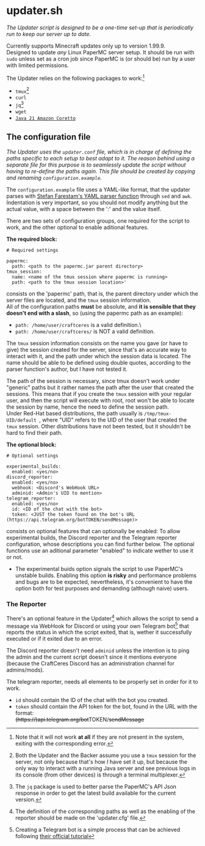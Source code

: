 # updater.sh

_The Updater script is designed to be a one-time set-up that is periodically run to keep our server up to date._

Currently supports Minecraft updates only up to version 1.99.9.\
Designed to update _any_ Linux PaperMC server setup. It should be run with `sudo` unless set as a cron job since PaperMC is (or should be) run by a user with limited permissions.

The Updater relies on the following packages to work:[^1]

 - `tmux`[^2]
 - `curl`
 - `jq`[^3]
 - `wget`
 - [`Java 21 Amazon Coretto`](https://docs.aws.amazon.com/corretto/latest/corretto-21-ug/downloads-list.html)

[^1]:Note that it will not work **at all** if they are not present in the system, exiting with the corresponding error.
[^2]:Both the Updater and the Backer assume you use a `tmux` session for the server, not only because that's how _I_ have set it up, but because the only way to interact with a running Java server and see previous logs in its console (from other devices) is through a terminal multiplexer.
[^3]:The `jq` package is used to better parse the PaperMC's API Json response in order to get the latest build available for the current version.


## The configuration file

*The Updater uses the `updater.conf` file, which is in charge of defining the paths specific to each setup to best adapt to it. The reason behind using a separate file for this purpose is to seamlessly update the script without having to re-define the paths again. This file should be created by copying and renaming `configuration.example`.*

The `configuration.example` file uses a YAML-like format, that the updater parses with [Stefan Farestam's YAML parser function](https://stackoverflow.com/questions/5014632/how-can-i-parse-a-yaml-file-from-a-linux-shell-script/21189044#21189044) through `sed` and `awk`.
Indentation is very important, so you should not modify anything but the actual value, with a space between the ':' and the value itself.

There are two sets of configuration groups, one required for the script to work, and the other optional to enable aditional features.

**The required block:**
```
# Required settings

papermc:  
  path: <path to the papermc.jar parent directory>
tmux_session:
  name: <name of the tmux session where papermc is running>
  path: <path to the tmux session location>'
```
consists on the 'papermc' path, that is, the parent directory under which the server files are located, and the `tmux` session information.\
All of the configuration paths **must** be absolute, and **it is sensible that they doesn't end with a slash**, so (using the papermc path as an example):

 - `path: /home/user/craftceres` is a valid definition.\
 - `path: /home/user/craftceres/` is NOT a valid definition.

The `tmux` session information consists on the name you gave (or have to give) the session created for the server, since that's an accurate way to interact with it, and the path under which the session data is located. The name should be able to be defined using double quotes, according to the parser function's author, but I have not tested it.

The path of the session is necessary, since tmux doesn't work under "generic" paths but it rather names the path after the user that created the sessions. This means that if you create the `tmux` session with your regular user, and then the script will execute with root, root won't be able to locate the session by name, hence the need to define the session path.\
Under Red-Hat based distributions, the path usually is `/tmp/tmux-UID/default `, where "UID" refers to the UID of the user that created the `tmux` session. Other distributions have not been tested, but it shouldn't be hard to find their path.

**The optional block:**
```
# Optional settings

experimental_builds:
  enabled: <yes/no>
discord_reporter:
  enabled: <yes/no>
  webhook: <Discord's WebHook URL>
  adminid: <Admin's UID to mention>
telegram_reporter:
  enabled: <yes/no>
  id: <ID of the chat with the bot>
  token: <JUST the token found on the bot's URL (https://api.telegram.org/botTOKEN/sendMessage)>
```
consists on optional features that can optionally be enabled: To allow experimental builds, the Discord reporter and the Telegram reporter configuration, whose descriptions you can find further below. The optional functions use an aditional parameter "enabled" to indicate wether to use it or not.

- The experimental buids option signals the script to use PaperMC's unstable builds. Enabling this option __is risky__ and performance problems and bugs are to be expected, nevertheless, it's convenient to have the option both for test purposes and demanding (although naive) users.

### The Reporter

There's an optional feature in the Updater[^4] which allows the script to send a message via WebHook for Discord or using your own Telegram bot[^5] that reports the status in which the script exited, that is, wether it successfully executed or if it exited due to an error.

The Discord reporter doesn't need `adminid` unless the intention is to ping the admin and the current script doesn't since it mentions everyone (because the CraftCeres Discord has an administration channel for admins/mods). 

The telegram reporter, needs all elements to be properly set in order for it to work.

- `id` should contain the ID of the chat with the bot you created.
- `token` should contain the API token for the bot, found in the URL with the format:\
~~(https://)api.telegram.org/bot~~TOKEN/~~sendMessage~~

[^4]:The definition of the corresponding paths as well as the enabling of the reporter should be made on the 'updater.cfg' file.
[^5]:Creating a Telegram bot is a simple process that can be achieved following [their official tutorial](https://core.telegram.org/bots/tutorial)

